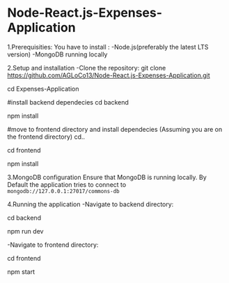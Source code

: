 # Node-React.js-Expenses-Application
1.Prerequisities:
You have to install : 
-Node.js(preferably the latest LTS version)
-MongoDB running locally

2.Setup and installation 
-Clone the repository:
  git clone https://github.com/AGLoCo13/Node-React.js-Expenses-Application.git
  
  cd Expenses-Application

#install backend dependecies
cd backend

npm install

#move to frontend directory and install dependecies 
(Assuming you are on the frontend directory)
cd.. 

cd frontend

npm install

3.MongoDB configuration
Ensure that MongoDB is running locally. By Default the application tries to connect to `mongodb://127.0.0.1:27017/commons-db`

4.Running the application
-Navigate to backend directory:

cd backend

npm run dev

-Navigate to frontend directory:

cd frontend 

npm start
